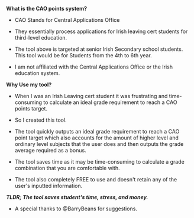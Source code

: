 **What is the CAO points system?** 

- CAO Stands for Central Applications Office

- They essentially process applications for Irish leaving cert students for third-level education.

- The tool above is targeted at senior Irish Secondary school students. This tool would be for Students from the 4th to 6th year.

- I am not affiliated with the Central Applications Office or the Irish education system.

**Why Use my tool?**

- When I was an Irish Leaving cert student it was frustrating and time-consuming to calculate an ideal grade requirement to reach a CAO points target.

- So I created this tool.

- The tool quickly outputs an ideal grade requirement to reach a CAO point target which also accounts for the amount of higher level and ordinary level subjects that the user does and then outputs the grade average required as a bonus.

- The tool saves time as it may be time-consuming to calculate a grade combination that you are comfortable with.

- The tool also completely FREE to use and doesn't retain any of the user's inputted information.

_**TLDR; The tool saves student's time, stress, and money.**_




- A special thanks to @BarryBeans for suggestions.
